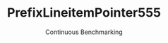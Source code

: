 ---
layout: docu
title: PrefixLineitemPointer555
subtitle: Continuous Benchmarking
selected: Prefix_Tpch
expanded: Benchmarking
benchmark: /individual_results/PrefixLineitemPointer555.html
---